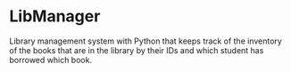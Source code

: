 # LibManager
Library management system with Python that keeps track of the inventory of the books that are in the library by their IDs and which student has borrowed which book.
